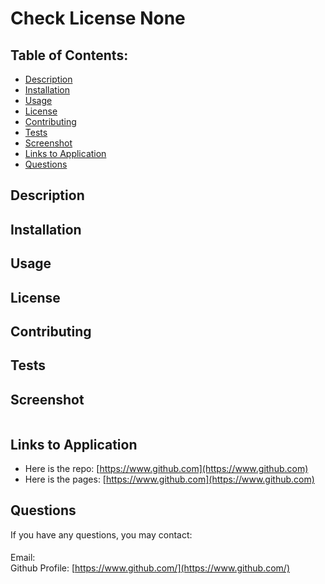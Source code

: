 # Check License None 

## Table of Contents:
* [Description](./README.md#description)
* [Installation](./README.md#installation)
* [Usage](./README.md#usage)
* [License](./README.md#license)
* [Contributing](./README.md#contributing)
* [Tests](./README.md#tests)
* [Screenshot](./README.md#screenshot)
* [Links to Application](./README.md#links-to-application)
* [Questions](./README.md#questions)
    
## Description


## Installation


## Usage


## License
    
## Contributing


## Tests


## Screenshot
    
![]()
    
## Links to Application
    
-   Here is the repo: [https://www.github.com](https://www.github.com)
-   Here is the pages: [https://www.github.com](https://www.github.com)
    
## Questions
If you have any questions, you may contact:

#### 
Email:   
Github Profile: [https://www.github.com/](https://www.github.com/)